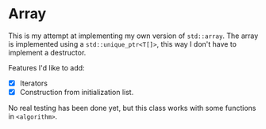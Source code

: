# Array

This is my attempt at implementing my own version of `std::array`.
The array is implemented using a `std::unique_ptr<T[]>`, this way I don't have
to implement a destructor.

Features I'd like to add:
* [x] Iterators
* [x] Construction from initialization list.

No real testing has been done yet, but this class works with some functions in `<algorithm>`.